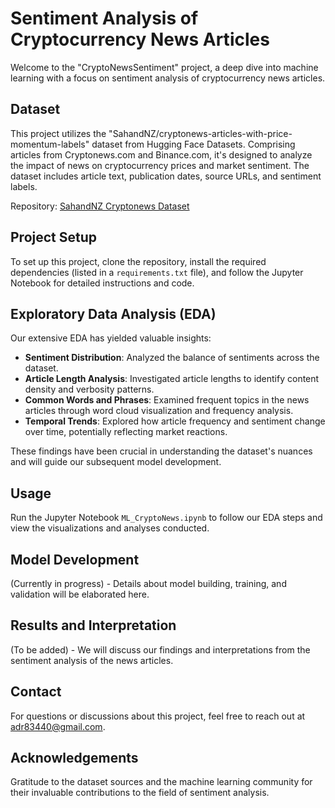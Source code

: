 # Sentiment Analysis of Cryptocurrency News Articles

Welcome to the "CryptoNewsSentiment" project, a deep dive into machine learning with a focus on sentiment analysis of cryptocurrency news articles.

## Dataset

This project utilizes the "SahandNZ/cryptonews-articles-with-price-momentum-labels" dataset from Hugging Face Datasets. Comprising articles from Cryptonews.com and Binance.com, it's designed to analyze the impact of news on cryptocurrency prices and market sentiment. The dataset includes article text, publication dates, source URLs, and sentiment labels.

Repository: [SahandNZ Cryptonews Dataset](https://huggingface.co/datasets/SahandNZ/cryptonews-articles-with-price-momentum-labels)

## Project Setup

To set up this project, clone the repository, install the required dependencies (listed in a `requirements.txt` file), and follow the Jupyter Notebook for detailed instructions and code.

## Exploratory Data Analysis (EDA)

Our extensive EDA has yielded valuable insights:

- **Sentiment Distribution**: Analyzed the balance of sentiments across the dataset.
- **Article Length Analysis**: Investigated article lengths to identify content density and verbosity patterns.
- **Common Words and Phrases**: Examined frequent topics in the news articles through word cloud visualization and frequency analysis.
- **Temporal Trends**: Explored how article frequency and sentiment change over time, potentially reflecting market reactions.

These findings have been crucial in understanding the dataset's nuances and will guide our subsequent model development.

## Usage

Run the Jupyter Notebook `ML_CryptoNews.ipynb` to follow our EDA steps and view the visualizations and analyses conducted.

## Model Development

(Currently in progress) - Details about model building, training, and validation will be elaborated here.

## Results and Interpretation

(To be added) - We will discuss our findings and interpretations from the sentiment analysis of the news articles.

## Contact

For questions or discussions about this project, feel free to reach out at [adr83440@gmail.com](mailto:adr83440@gmail.com).

## Acknowledgements

Gratitude to the dataset sources and the machine learning community for their invaluable contributions to the field of sentiment analysis.
